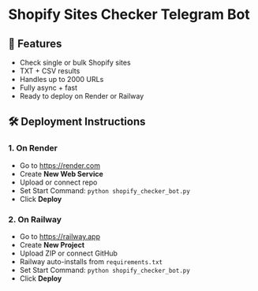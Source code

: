 # Shopify Sites Checker Telegram Bot

## 🚀 Features
- Check single or bulk Shopify sites
- TXT + CSV results
- Handles up to 2000 URLs
- Fully async + fast
- Ready to deploy on Render or Railway

## 🛠️ Deployment Instructions

### 1. On Render
- Go to https://render.com
- Create **New Web Service**
- Upload or connect repo
- Set Start Command: `python shopify_checker_bot.py`
- Click **Deploy**

### 2. On Railway
- Go to https://railway.app
- Create **New Project**
- Upload ZIP or connect GitHub
- Railway auto-installs from `requirements.txt`
- Set Start Command: `python shopify_checker_bot.py`
- Click **Deploy**
